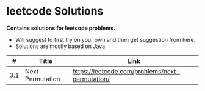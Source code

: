 # leetcode Solutions
**Contains solutions for leetcode problems.**

 - Will suggest to first try on your own and then get suggestion from here. 
 - Solutions are mostly based on Java

| # | Title | Link |
|---| ----- | ---- |
 |3.1|Next Permutation|https://leetcode.com/problems/next-permutation/|
